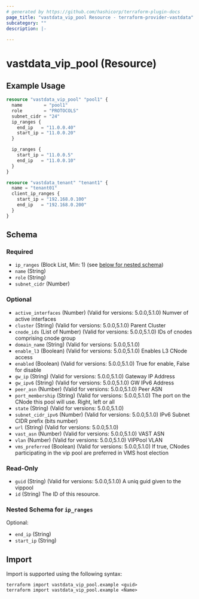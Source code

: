 ```yaml
---
# generated by https://github.com/hashicorp/terraform-plugin-docs
page_title: "vastdata_vip_pool Resource - terraform-provider-vastdata"
subcategory: ""
description: |-
  
---
```


# vastdata_vip_pool (Resource)



## Example Usage

```terraform
resource "vastdata_vip_pool" "pool1" {
  name        = "pool1"
  role        = "PROTOCOLS"
  subnet_cidr = "24"
  ip_ranges {
    end_ip   = "11.0.0.40"
    start_ip = "11.0.0.20"
  }

  ip_ranges {
    start_ip = "11.0.0.5"
    end_ip   = "11.0.0.10"
  }
}

resource "vastdata_tenant" "tenant1" {
  name = "tenant01"
  client_ip_ranges {
    start_ip = "192.168.0.100"
    end_ip   = "192.168.0.200"
  }
}
```

<!-- schema generated by tfplugindocs -->
## Schema

### Required

- `ip_ranges` (Block List, Min: 1) (see [below for nested schema](#nestedblock--ip_ranges))
- `name` (String)
- `role` (String)
- `subnet_cidr` (Number)

### Optional

- `active_interfaces` (Number) (Valid for versions: 5.0.0,5.1.0) Numver of active interfaces
- `cluster` (String) (Valid for versions: 5.0.0,5.1.0) Parent Cluster
- `cnode_ids` (List of Number) (Valid for versions: 5.0.0,5.1.0) IDs of cnodes comprising cnode group
- `domain_name` (String) (Valid for versions: 5.0.0,5.1.0)
- `enable_l3` (Boolean) (Valid for versions: 5.0.0,5.1.0) Enables L3 CNode access
- `enabled` (Boolean) (Valid for versions: 5.0.0,5.1.0) True for enable, False for disable
- `gw_ip` (String) (Valid for versions: 5.0.0,5.1.0) Gateway IP Address
- `gw_ipv6` (String) (Valid for versions: 5.0.0,5.1.0) GW IPv6 Address
- `peer_asn` (Number) (Valid for versions: 5.0.0,5.1.0) Peer ASN
- `port_membership` (String) (Valid for versions: 5.0.0,5.1.0) The port on the CNode this pool will use. Right, left or all
- `state` (String) (Valid for versions: 5.0.0,5.1.0)
- `subnet_cidr_ipv6` (Number) (Valid for versions: 5.0.0,5.1.0) IPv6 Subnet CIDR prefix (bits number)
- `url` (String) (Valid for versions: 5.0.0,5.1.0)
- `vast_asn` (Number) (Valid for versions: 5.0.0,5.1.0) VAST ASN
- `vlan` (Number) (Valid for versions: 5.0.0,5.1.0) VIPPool VLAN
- `vms_preferred` (Boolean) (Valid for versions: 5.0.0,5.1.0) If true, CNodes participating in the vip pool are preferred in VMS host election

### Read-Only

- `guid` (String) (Valid for versions: 5.0.0,5.1.0) A uniq guid given to the vippool
- `id` (String) The ID of this resource.

<a id="nestedblock--ip_ranges"></a>
### Nested Schema for `ip_ranges`

Optional:

- `end_ip` (String)
- `start_ip` (String)

## Import

Import is supported using the following syntax:

```shell
terraform import vastdata_vip_pool.example <guid>
terraform import vastdata_vip_pool.example <Name>
```
